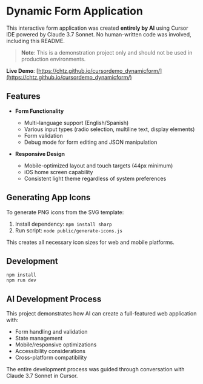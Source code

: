 # Dynamic Form Application

This interactive form application was created **entirely by AI** using Cursor IDE powered by Claude 3.7 Sonnet. No human-written code was involved, including this README.

> **Note**: This is a demonstration project only and should not be used in production environments.

**Live Demo**: [https://chtz.github.io/cursordemo_dynamicform/](https://chtz.github.io/cursordemo_dynamicform/)

## Features

- **Form Functionality**
  - Multi-language support (English/Spanish)
  - Various input types (radio selection, multiline text, display elements)
  - Form validation
  - Debug mode for form editing and JSON manipulation
  
- **Responsive Design**
  - Mobile-optimized layout and touch targets (44px minimum)
  - iOS home screen capability
  - Consistent light theme regardless of system preferences

## Generating App Icons

To generate PNG icons from the SVG template:

1. Install dependency: `npm install sharp`
2. Run script: `node public/generate-icons.js`

This creates all necessary icon sizes for web and mobile platforms.

## Development

```
npm install
npm run dev
```

## AI Development Process

This project demonstrates how AI can create a full-featured web application with:
- Form handling and validation
- State management
- Mobile/responsive optimizations
- Accessibility considerations
- Cross-platform compatibility

The entire development process was guided through conversation with Claude 3.7 Sonnet in Cursor.
